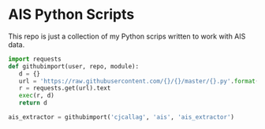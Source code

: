 # AIS Python Scripts

This repo is just a collection of my Python scrips written to work with AIS data.

```python
import requests
def githubimport(user, repo, module):
   d = {}
   url = 'https://raw.githubusercontent.com/{}/{}/master/{}.py'.format(user, repo, module)
   r = requests.get(url).text
   exec(r, d)
   return d

ais_extractor = githubimport('cjcallag', 'ais', 'ais_extractor')
```
